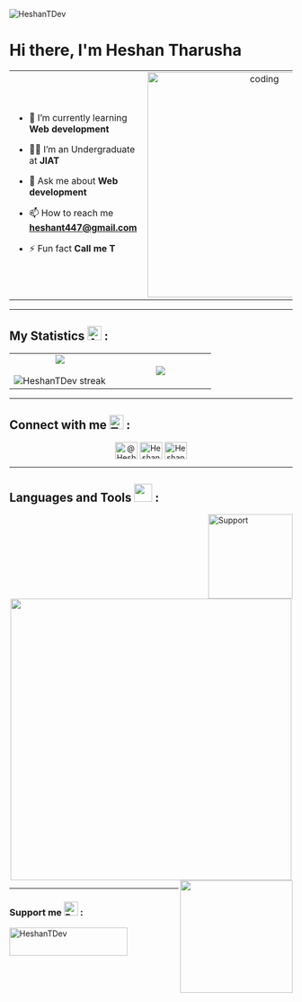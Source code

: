 <p align="left"> <img src="https://komarev.com/ghpvc/?username=HeshanTDev&label=Profile%20views&color=0e75b6&style=flat" alt="HeshanTDev"/> </p>

<h1 align="left">Hi there, I'm Heshan Tharusha </h1>

<table align="center">
<tr border="none">
<td width="80%" align="left">
  
- 🌱 I’m currently learning **Web development**

- 🧑‍🎓 I’m an Undergraduate at **JIAT**

- 💬 Ask me about **Web development**

- 📫 How to reach me **heshant447@gmail.com**

- ⚡ Fun fact **Call me T**

</td>

<td width="40%" align="center">
  <img align="right" alt="coding" src="https://www.alphaprogrammer.in/wp-content/uploads/2021/04/8306-programming-animation.gif" width="400">
</td>
  
</tr>

</table>

---

<h2 align="left"> My Statistics
  <img src="https://raw.githubusercontent.com/Tarikul-Islam-Anik/Animated-Fluent-Emojis/master/Emojis/Smilies/Alien%20Monster.png" alt="Alien Monster" width="25" height="25" /> :
</h2>

<p align="center">
<table align="center">
<tr border="none">
<td width="50%" align="center">
  
  <img align="center" src="https://github-readme-stats.vercel.app/api?username=HeshanTDev&theme=dark&show_icons=true&count_private=true" />
  <br></br>
  <img title="🔥 Get streak stats for your profile at git.io/streak-stats" alt="HeshanTDev streak" src="https://github-readme-streak-stats.herokuapp.com/?user=HeshanTDev&theme=dark&hide_border=false" /> 
</td>
<td width="50%" align="center">

  <img align="center" src="https://github-readme-stats.anuraghazra1.vercel.app/api/top-langs/?username=HeshanTDev&theme=dark&hide_border=false&no-bg=true&no-frame=true&langs_count=10"/>
  
  </td>
</tr>
</table>

---

<h2 align="left">Connect with me 
  <img src="https://raw.githubusercontent.com/Tarikul-Islam-Anik/Animated-Fluent-Emojis/master/Emojis/Smilies/Thought%20Balloon.png" alt="Thought Balloon" width="25" height="25" /> :
</h2>
<p align="center">
<a href="https://twitter.com/HeshanTDev" target="blank"><img align="center" src="https://raw.githubusercontent.com/rahuldkjain/github-profile-readme-generator/master/src/images/icons/Social/twitter.svg" alt="@HeshanTDev" height="30" width="40" /></a>
<a href="https://facebook.com/HeshanTDev" target="blank"><img align="center" src="https://raw.githubusercontent.com/rahuldkjain/github-profile-readme-generator/master/src/images/icons/Social/facebook.svg" alt="HeshanTDev" height="30" width="40" /></a>
<a href="https://instagram.com/HeshanTDev" target="blank"><img align="center" src="https://raw.githubusercontent.com/rahuldkjain/github-profile-readme-generator/master/src/images/icons/Social/instagram.svg" alt="HeshanTDev" height="30" width="40" /></a>
</p>

---

<h2>Languages and Tools 
  <img src="https://media2.giphy.com/media/QssGEmpkyEOhBCb7e1/giphy.gif?cid=ecf05e47a0n3gi1bfqntqmob8g9aid1oyj2wr3ds3mg700bl&rid=giphy.gif" width="32px" /> :
</h2>

<img align="right" alt="Support" width="150" src="res/sup.gif"/>

<p align="center">
  <a href="https://skillicons.dev">
    <img src="https://skillicons.dev/icons?i=html,css,bootstrap,tailwind,js,php,mysql,java,arduino,vscode,github&perline=14" width="500px" />
  </a>
  <img align="right" src="https://user-images.githubusercontent.com/74038190/219923809-b86dc415-a0c2-4a38-bc88-ad6cf06395a8.gif" width="200">
</p>

---

<h3 align="left">Support me 
  <img src="https://raw.githubusercontent.com/Tarikul-Islam-Anik/Animated-Fluent-Emojis/master/Emojis/Smilies/Beating%20Heart.png" alt="Beating Heart" width="25" height="25" /> :
</h3>

<p>
  <a href="https://buymeacoffee.com/HeshanTDev"> <img align="left" src="https://cdn.buymeacoffee.com/buttons/v2/default-yellow.png" height="50" width="210" alt="HeshanTDev" /></a>
</p>
